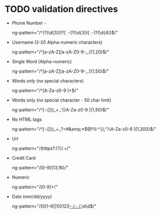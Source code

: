 # TODO validation directives

- Phone Number -

    ng-pattern="/^\(?(\d{3})\)?[ .-]?(\d{3})[ .-]?(\d{4})$/"

- Username (2-20 Alpha-numeric characters)

    ng-pattern="/^[a-zA-Z][a-zA-Z0-9-_\.]{1,20}$/"

- Single Word (Alpha-numeric)

    ng-pattern="/^[a-zA-Z][a-zA-Z0-9-_\.]{1,50}$/"

- Words only (no special characters)

    ng-pattern="/^[A-Za-z0-9 ]+$/"

- Words only (no special character - 50 char limit)

    ng-pattern="/^[\-\:\[\]\(\)\_\+\.\,\'\{\}A-Za-z0-9 ]{1,50}$/"

- No HTML tags

    ng-pattern="/^[\-\:\[\]\(\)\_\+\.\,\?\=\#\&amp;\*\$\@\!\%\^\'\{\}\;&quot;\/\\A-Za-z0-9 ]{1,300}$/"

- Url

    ng-pattern="/(https?:)?//.+/"

- Credit Card

    ng-pattern="/[0-9]{13,16}/"

- Numeric

    ng-pattern="/[0-9]+/"

- Date (mm/dd/yyyy)

    ng-pattern="/(0[1-9]|1[012])[- /.](0[1-9]|[12][0-9]|3[01])[- /.](19|20)\d\d$/"
